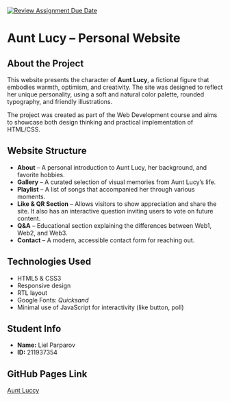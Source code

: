 [![Review Assignment Due Date](https://classroom.github.com/assets/deadline-readme-button-22041afd0340ce965d47ae6ef1cefeee28c7c493a6346c4f15d667ab976d596c.svg)](https://classroom.github.com/a/89IMDEJr)

# Aunt Lucy – Personal Website

## About the Project
This website presents the character of **Aunt Lucy**, a fictional figure that embodies warmth, optimism, and creativity. The site was designed to reflect her unique personality, using a soft and natural color palette, rounded typography, and friendly illustrations.

The project was created as part of the Web Development course and aims to showcase both design thinking and practical implementation of HTML/CSS.

## Website Structure
- **About** – A personal introduction to Aunt Lucy, her background, and favorite hobbies.
- **Gallery** – A curated selection of visual memories from Aunt Lucy’s life.
- **Playlist** – A list of songs that accompanied her through various moments.
- **Like & QR Section** – Allows visitors to show appreciation and share the site. It also has an interactive question inviting users to vote on future content.
- **Q&A** – Educational section explaining the differences between Web1, Web2, and Web3.
- **Contact** – A modern, accessible contact form for reaching out.

## Technologies Used
- HTML5 & CSS3
- Responsive design
- RTL layout
- Google Fonts: *Quicksand*
- Minimal use of JavaScript for interactivity (like button, poll)

## Student Info
- **Name:** Liel Parparov 
- **ID:** 211937354

## GitHub Pages Link
[Aunt Luccy](https://wed-2023.github.io/211937354/)

